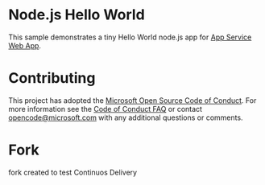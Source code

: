 # Node.js Hello World

This sample demonstrates a tiny Hello World node.js app for [App Service Web App](https://docs.microsoft.com/azure/app-service-web).

# Contributing

This project has adopted the [Microsoft Open Source Code of Conduct](https://opensource.microsoft.com/codeofconduct/). For more information see the [Code of Conduct FAQ](https://opensource.microsoft.com/codeofconduct/faq/) or contact [opencode@microsoft.com](mailto:opencode@microsoft.com) with any additional questions or comments.

# Fork
fork created to test Continuos Delivery